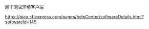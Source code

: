 顺丰测试环境客户端

https://qiao.sf-express.com/pages/helpCenter/softwareDetails.html?softwareId=145































